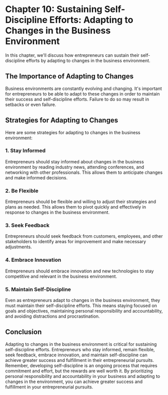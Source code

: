 Chapter 10: Sustaining Self-Discipline Efforts: Adapting to Changes in the Business Environment
===============================================================================================

In this chapter, we'll discuss how entrepreneurs can sustain their self-discipline efforts by adapting to changes in the business environment.

The Importance of Adapting to Changes
-------------------------------------

Business environments are constantly evolving and changing. It's important for entrepreneurs to be able to adapt to these changes in order to maintain their success and self-discipline efforts. Failure to do so may result in setbacks or even failure.

Strategies for Adapting to Changes
----------------------------------

Here are some strategies for adapting to changes in the business environment:

### 1. Stay Informed

Entrepreneurs should stay informed about changes in the business environment by reading industry news, attending conferences, and networking with other professionals. This allows them to anticipate changes and make informed decisions.

### 2. Be Flexible

Entrepreneurs should be flexible and willing to adjust their strategies and plans as needed. This allows them to pivot quickly and effectively in response to changes in the business environment.

### 3. Seek Feedback

Entrepreneurs should seek feedback from customers, employees, and other stakeholders to identify areas for improvement and make necessary adjustments.

### 4. Embrace Innovation

Entrepreneurs should embrace innovation and new technologies to stay competitive and relevant in the business environment.

### 5. Maintain Self-Discipline

Even as entrepreneurs adapt to changes in the business environment, they must maintain their self-discipline efforts. This means staying focused on goals and objectives, maintaining personal responsibility and accountability, and avoiding distractions and procrastination.

Conclusion
----------

Adapting to changes in the business environment is critical for sustaining self-discipline efforts. Entrepreneurs who stay informed, remain flexible, seek feedback, embrace innovation, and maintain self-discipline can achieve greater success and fulfillment in their entrepreneurial pursuits. Remember, developing self-discipline is an ongoing process that requires commitment and effort, but the rewards are well worth it. By prioritizing personal responsibility and accountability in your business and adapting to changes in the environment, you can achieve greater success and fulfillment in your entrepreneurial pursuits.
